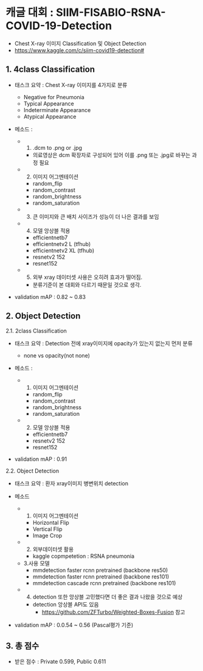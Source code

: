# 캐글 대회 : SIIM-FISABIO-RSNA-COVID-19-Detection
- Chest X-ray 이미지 Classification 및 Object Detection
- https://www.kaggle.com/c/siim-covid19-detection#

## 1. 4class Classification

- 태스크 요약 : Chest X-ray 이미지를 4가지로 분류
  - Negative for Pneumonia
  - Typical Appearance
  - Indeterminate Appearance
  - Atypical Appearance

- 메소드 :
  - 1. .dcm to .png or .jpg
    - 의료영상은 dcm 확장자로 구성되어 있어 이를 .png 또는 .jpg로 바꾸는 과정 필요
  - 2. 이미지 어그멘테이션
    - random_flip
    - random_contrast
    - random_brightness
    - random_saturation 
  - 3. 큰 이미지와 큰 배치 사이즈가 성능이 더 나은 결과를 보임
  - 4. 모델 앙상블 적용
    - efficientnetb7
    - efficientnetv2 L (tfhub)
    - efficientnetv2 XL (tfhub)
    - resnetv2 152
    - resnet152
  - 5. 외부 xray 데이터셋 사용은 오히려 효과가 떨어짐.
    - 분류기준이 본 대회와 다르기 때문일 것으로 생각.


- validation mAP : 0.82 ~ 0.83


## 2. Object Detection

2.1. 2class Classification
- 태스크 요약 : Detection 전에 xray이미지에 opacity가 있는지 없는지 먼저 분류
  - none vs opacity(not none)

- 메소드 :
  - 1. 이미지 어그멘테이션
    - random_flip
    - random_contrast
    - random_brightness
    - random_saturation 
 
  - 2. 모델 앙상블 적용
    - efficientnetb7
    - resnetv2 152
    - resnet152

- validation mAP : 0.91

2.2. Object Detection
- 태스크 요약 : 환자 xray이미지 병변위치 detection
- 메소드 
  - 1. 이미지 어그멘테이션
    - Horizontal Flip
    - Vertical Flip
    - Image Crop
  - 2. 외부데이터셋 활용 
    - kaggle copmpetetion : RSNA pneumonia 
  - 3.사용 모델 
    - mmdetection faster rcnn pretrained (backbone res50)
    - mmdetection faster rcnn pretrained (backbone res101)
    - mmdetection cascade rcnn pretrained (backbone res101)
  - 4. detection 또한 앙상블 고민했다면 더 좋은 결과 나왔을 것으로 예상
    - detection 앙상블 API도 있음
      -  https://github.com/ZFTurbo/Weighted-Boxes-Fusion  참고

- validation mAP : 0.0.54 ~ 0.56 (Pascal평가 기준)

## 3. 총 점수
- 받은 점수 : Private 0.599, Public 0.611
